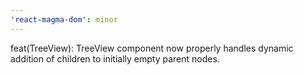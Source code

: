 ```yaml
---
'react-magma-dom': minor
---
```


feat(TreeView): TreeView component now properly handles dynamic addition of children to initially empty parent nodes.
